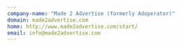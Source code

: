 ```yaml
---
company-name: "Made 2 Advertise (formerly Adoperator)"
domain: made2advertise.com
home: http://www.made2advertise.com/start/
email: info@made2advertise.com
---
```




